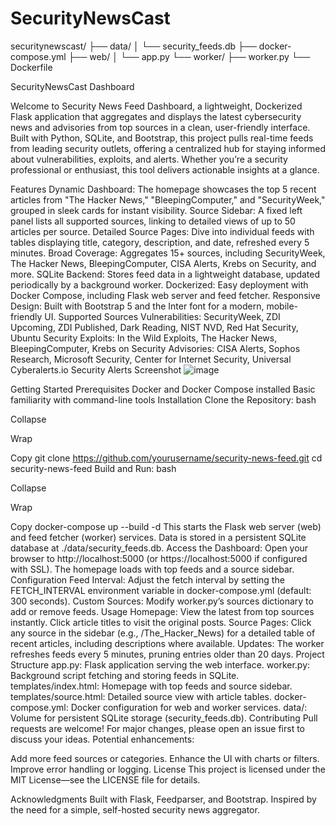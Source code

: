 # SecurityNewsCast
securitynewscast/
├── data/
│   └── security_feeds.db
├── docker-compose.yml
├── web/
│   └── app.py
└── worker/
    ├── worker.py
    └── Dockerfile

SecurityNewsCast Dashboard

Welcome to Security News Feed Dashboard, a lightweight, Dockerized Flask application that aggregates and displays the latest cybersecurity news and advisories from top sources in a clean, user-friendly interface. Built with Python, SQLite, and Bootstrap, this project pulls real-time feeds from leading security outlets, offering a centralized hub for staying informed about vulnerabilities, exploits, and alerts. Whether you’re a security professional or enthusiast, this tool delivers actionable insights at a glance.

Features
Dynamic Dashboard: The homepage showcases the top 5 recent articles from "The Hacker News," "BleepingComputer," and "SecurityWeek," grouped in sleek cards for instant visibility.
Source Sidebar: A fixed left panel lists all supported sources, linking to detailed views of up to 50 articles per source.
Detailed Source Pages: Dive into individual feeds with tables displaying title, category, description, and date, refreshed every 5 minutes.
Broad Coverage: Aggregates 15+ sources, including SecurityWeek, The Hacker News, BleepingComputer, CISA Alerts, Krebs on Security, and more.
SQLite Backend: Stores feed data in a lightweight database, updated periodically by a background worker.
Dockerized: Easy deployment with Docker Compose, including Flask web server and feed fetcher.
Responsive Design: Built with Bootstrap 5 and the Inter font for a modern, mobile-friendly UI.
Supported Sources
Vulnerabilities: SecurityWeek, ZDI Upcoming, ZDI Published, Dark Reading, NIST NVD, Red Hat Security, Ubuntu Security
Exploits: In the Wild Exploits, The Hacker News, BleepingComputer, Krebs on Security
Advisories: CISA Alerts, Sophos Research, Microsoft Security, Center for Internet Security, Universal Cyberalerts.io Security Alerts
Screenshot
![image](https://github.com/user-attachments/assets/84f5095a-23a6-4346-902a-46672c06eed3)


Getting Started
Prerequisites
Docker and Docker Compose installed
Basic familiarity with command-line tools
Installation
Clone the Repository:
bash

Collapse

Wrap

Copy
git clone https://github.com/yourusername/security-news-feed.git
cd security-news-feed
Build and Run:
bash

Collapse

Wrap

Copy
docker-compose up --build -d
This starts the Flask web server (web) and feed fetcher (worker) services.
Data is stored in a persistent SQLite database at ./data/security_feeds.db.
Access the Dashboard:
Open your browser to http://localhost:5000 (or https://localhost:5000 if configured with SSL).
The homepage loads with top feeds and a source sidebar.
Configuration
Feed Interval: Adjust the fetch interval by setting the FETCH_INTERVAL environment variable in docker-compose.yml (default: 300 seconds).
Custom Sources: Modify worker.py’s sources dictionary to add or remove feeds.
Usage
Homepage: View the latest from top sources instantly. Click article titles to visit the original posts.
Source Pages: Click any source in the sidebar (e.g., /The_Hacker_News) for a detailed table of recent articles, including descriptions where available.
Updates: The worker refreshes feeds every 5 minutes, pruning entries older than 20 days.
Project Structure
app.py: Flask application serving the web interface.
worker.py: Background script fetching and storing feeds in SQLite.
templates/index.html: Homepage with top feeds and source sidebar.
templates/source.html: Detailed source view with article tables.
docker-compose.yml: Docker configuration for web and worker services.
data/: Volume for persistent SQLite storage (security_feeds.db).
Contributing
Pull requests are welcome! For major changes, please open an issue first to discuss your ideas. Potential enhancements:

Add more feed sources or categories.
Enhance the UI with charts or filters.
Improve error handling or logging.
License
This project is licensed under the MIT License—see the LICENSE file for details.

Acknowledgments
Built with Flask, Feedparser, and Bootstrap.
Inspired by the need for a simple, self-hosted security news aggregator.

